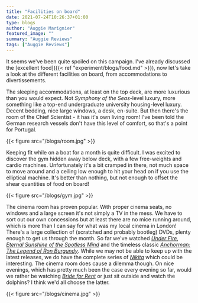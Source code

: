 ```yaml
---
title: "Facilities on board"
date: 2021-07-24T10:26:37+01:00
type: blogs
author: "Auggie Marignier"
featured_image: ""
summary: "Auggie Reviews"
tags: ["Auggie Reviews"]
---
```


It seems we've been quite spoiled on this campaign.  I've already discussed the [excellent food]({{< ref "experiment/blogs/food.md" >}}), now let's take a look at the different facilities on board, from accommodations to divertissements.

The sleeping accommodations, at least on the top deck, are more luxurious than you would expect.  Not *Symphony of the Seas*-level luxury, more something like a top-end undergraduate university housing-level luxury.  Decent bedding, nice large windows, a desk, en-suite.  But then there's the room of the Chief Scientist - it has it's own living room!  I've been told the German research vessels don't have this level of comfort, so that's a point for Portugal.

{{< figure src="/blogs/room.jpg" >}}

Keeping fit while on a boat for a month is quite difficult.  I was excited to discover the gym hidden away below deck, with a few free-weights and cardio machines.  Unfortunately it's a bit cramped in there, not much space to move around and a ceiling low enough to hit your head on if you use the elliptical machine.  It's better than nothing, but not enough to offset the shear quantities of food on board!

{{< figure src="/blogs/gym.jpg" >}}

The cinema room has proven popular.  With proper cinema seats, no windows and a large screen it's not simply a TV in the mess.  We have to sort out our own concessions but at least there are no mice running around, which is more than I can say for what was my local cinema in London!  There's a large collection of (scratched and probably bootleg) DVDs, plenty enough to get us through the month.  So far we've watched [*Under Fire*](https://www.imdb.com/title/tt0086510/?ref_=nv_sr_srsg_4), [*Eternal Sunshine of the Spotless Mind*](https://www.imdb.com/title/tt0338013/?ref_=nv_sr_srsg_0) and the timeless classic [*Anchorman: The Legend of Ron Burgundy*](https://www.imdb.com/title/tt0357413/?ref_=nv_sr_srsg_0).  While we may not be able to keep up with the latest releases, we do have the complete series of [*Nikita*](https://www.imdb.com/title/tt1592154/?ref_=nv_sr_srsg_0) which could be interesting.  The cinema room does cause a dilemma though.  On nice evenings, which has pretty much been the case every evening so far, would we rather be watching [*Bride for Rent*](https://www.imdb.com/title/tt3469386/?ref_=nv_sr_srsg_0) or just sit outside and watch the dolphins?  I think we'd all choose the latter.

{{< figure src="/blogs/cinema.jpg" >}}